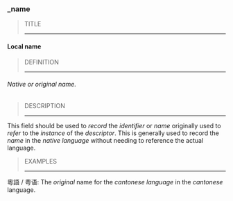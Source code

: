 ### _name



> TITLE
> 
> ------

#### Local name



> DEFINITION
> 
> ------

###### Native or original name.



> DESCRIPTION
> 
> ------

This field should be used to *record* the *identifier* or *name* originally used to *refer* to the *instance* of the *descriptor*. This is generally used to record the *name* in the *native language* without needing to reference the actual language.



> EXAMPLES
> 
> ------

粵語 / 粤语: The *original* name for the *cantonese language* in the *cantonese* language.
